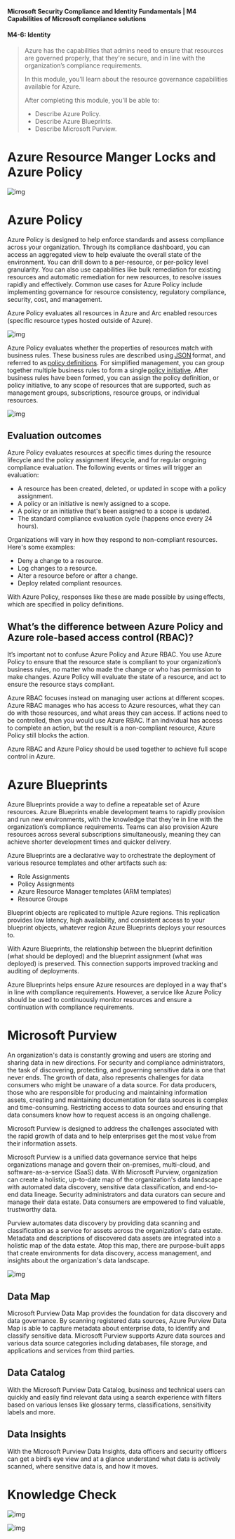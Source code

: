 #### Microsoft Security Compliance and Identity Fundamentals | M4 Capabilities of Microsoft compliance solutions 
#### M4-6: Identity 

> Azure has the capabilities that admins need to ensure that resources are governed properly, that they're secure, and in line with the organization’s compliance requirements. 
> 
> In this module, you’ll learn about the resource governance capabilities available for Azure. 
> 
> After completing this module, you'll be able to: 
> - Describe Azure Policy. 
> - Describe Azure Blueprints. 
> - Describe Microsoft Purview.

# Azure Resource Manger Locks and Azure Policy  

![img](img/m04-06_01.png)

# Azure Policy 

Azure Policy is designed to help enforce standards and assess compliance across your organization. Through its compliance dashboard, you can access an aggregated view to help evaluate the overall state of the environment. You can drill down to a per-resource, or per-policy level granularity. You can also use capabilities like bulk remediation for existing resources and automatic remediation for new resources, to resolve issues rapidly and effectively. Common use cases for Azure Policy include implementing governance for resource consistency, regulatory compliance, security, cost, and management. 
 
Azure Policy evaluates all resources in Azure and Arc enabled resources (specific resource types hosted outside of Azure). 

![img](img/m04-06_02.png)

Azure Policy evaluates whether the properties of resources match with business rules. These business rules are described using [JSON](https://learn.microsoft.com/en-us/azure/governance/policy/concepts/definition-structure-basics) format, and referred to as [policy definitions](https://learn.microsoft.com/en-us/azure/governance/policy/overview#policy-definition). For simplified management, you can group together multiple business rules to form a single [policy initiative](https://learn.microsoft.com/en-us/azure/governance/policy/overview#initiative-definition). After business rules have been formed, you can assign the policy definition, or policy initiative, to any scope of resources that are supported, such as management groups, subscriptions, resource groups, or individual resources. 

![img](img/m04-06_03.png)

## Evaluation outcomes

Azure Policy evaluates resources at specific times during the resource lifecycle and the policy assignment lifecycle, and for regular ongoing compliance evaluation. The following events or times will trigger an evaluation: 
- A resource has been created, deleted, or updated in scope with a policy assignment. 
- A policy or an initiative is newly assigned to a scope. 
- A policy or an initiative that's been assigned to a scope is updated. 
- The standard compliance evaluation cycle (happens once every 24 hours). 
 
Organizations will vary in how they respond to non-compliant resources. Here's some examples: 
- Deny a change to a resource. 
- Log changes to a resource. 
- Alter a resource before or after a change. 
- Deploy related compliant resources. 

With Azure Policy, responses like these are made possible by using effects, which are specified in policy definitions. 

## What’s the difference between Azure Policy and Azure role-based access control (RBAC)? 

It’s important not to confuse Azure Policy and Azure RBAC. You use Azure Policy to ensure that the resource state is compliant to your organization’s business rules, no matter who made the change or who has permission to make changes. Azure Policy will evaluate the state of a resource, and act to ensure the resource stays compliant. 

Azure RBAC focuses instead on managing user actions at different scopes. Azure RBAC manages who has access to Azure resources, what they can do with those resources, and what areas they can access. If actions need to be controlled, then you would use Azure RBAC. If an individual has access to complete an action, but the result is a non-compliant resource, Azure Policy still blocks the action. 

Azure RBAC and Azure Policy should be used together to achieve full scope control in Azure. 

# Azure Blueprints 

Azure Blueprints provide a way to define a repeatable set of Azure resources. Azure Blueprints enable development teams to rapidly provision and run new environments, with the knowledge that they're in line with the organization’s compliance requirements. Teams can also provision Azure resources across several subscriptions simultaneously, meaning they can achieve shorter development times and quicker delivery. 

Azure Blueprints are a declarative way to orchestrate the deployment of various resource templates and other artifacts such as: 
- Role Assignments 
- Policy Assignments 
- Azure Resource Manager templates (ARM templates) 
- Resource Groups 

Blueprint objects are replicated to multiple Azure regions. This replication provides low latency, high availability, and consistent access to your blueprint objects, whatever region Azure Blueprints deploys your resources to. 

With Azure Blueprints, the relationship between the blueprint definition (what should be deployed) and the blueprint assignment (what was deployed) is preserved. This connection supports improved tracking and auditing of deployments. 

Azure Blueprints helps ensure Azure resources are deployed in a way that's in line with compliance requirements. However, a service like Azure Policy should be used to continuously monitor resources and ensure a continuation with compliance requirements. 

# Microsoft Purview 

An organization's data is constantly growing and users are storing and sharing data in new directions. For security and compliance administrators, the task of discovering, protecting, and governing sensitive data is one that never ends. The growth of data, also represents challenges for data consumers who might be unaware of a data source. For data producers, those who are responsible for producing and maintaining information assets, creating and maintaining documentation for data sources is complex and time-consuming. Restricting access to data sources and ensuring that data consumers know how to request access is an ongoing challenge. 

Microsoft Purview is designed to address the challenges associated with the rapid growth of data and to help enterprises get the most value from their information assets. 

Microsoft Purview is a unified data governance service that helps organizations manage and govern their on-premises, multi-cloud, and software-as-a-service (SaaS) data. With Microsoft Purview, organization can create a holistic, up-to-date map of the organization's data landscape with automated data discovery, sensitive data classification, and end-to-end data lineage. Security administrators and data curators can secure and manage their data estate. Data consumers are empowered to find valuable, trustworthy data. 

Purview automates data discovery by providing data scanning and classification as a service for assets across the organization's data estate. Metadata and descriptions of discovered data assets are integrated into a holistic map of the data estate. Atop this map, there are purpose-built apps that create environments for data discovery, access management, and insights about the organization's data landscape. 
 
![img](img/m04-06_04.png)

## Data Map 

Microsoft Purview Data Map provides the foundation for data discovery and data governance. By scanning registered data sources, Azure Purview Data Map is able to capture metadata about enterprise data, to identify and classify sensitive data. Microsoft Purview supports Azure data sources and various data source categories including databases, file storage, and applications and services from third parties. 

## Data Catalog 

With the Microsoft Purview Data Catalog, business and technical users can quickly and easily find relevant data using a search experience with filters based on various lenses like glossary terms, classifications, sensitivity labels and more. 

## Data Insights 

With the Microsoft Purview Data Insights, data officers and security officers can get a bird’s eye view and at a glance understand what data is actively scanned, where sensitive data is, and how it moves. 
 
# Knowledge Check

![img](img/m04-06_05.png)

![img](img/m04-06_06.png)
